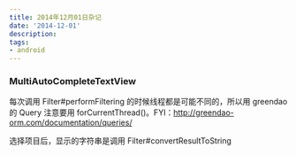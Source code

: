 ```yaml
---
title: 2014年12月01日杂记
date: '2014-12-01'
description:
tags:
- android
---
```


### MultiAutoCompleteTextView

每次调用 Filter#performFiltering 的时候线程都是可能不同的，所以用 greendao 的 Query 注意要用 forCurrentThread()。FYI：http://greendao-orm.com/documentation/queries/

选择项目后，显示的字符串是调用 Filter#convertResultToString


